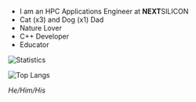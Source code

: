 - I am an HPC Applications Engineer at <span><strong>NEXT</strong>SILICON</span>
- Cat (x3) and Dog (x1) Dad
- Nature Lover
- C++ Developer
- Educator

![Statistics](https://github-readme-stats.vercel.app/api?username=willkill07&count_private=true&title_color=5700FF&include_all_commits=true&disable_animations=true&show_owner=false)

![Top Langs](https://github-readme-stats.vercel.app/api/top-langs/?username=willkill07&layout=compact&show_icons=true&langs_count=8&count_private=true&title_color=5700FF&border-radius=0)

<em>He/Him/His</em>
